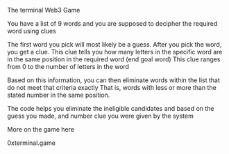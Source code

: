 The terminal Web3 Game

You have a list of 9 words and you are supposed to decipher the required word using clues

The first word you pick will most likely be a guess. 
After you pick the word, you get a clue.
This clue tells you how many letters in the specific word are in the same position in the required word (end goal word)
This clue ranges from 0 to the number of letters in the word

Based on this information, you can then eliminate words within the list that do not meet that criteria exactly
That is, words with less or more than the stated number in the same position.

The code helps you eliminate the ineligible candidates and based on the guess you made, and number clue you were given by the system

More on the game here

0xterminal.game
